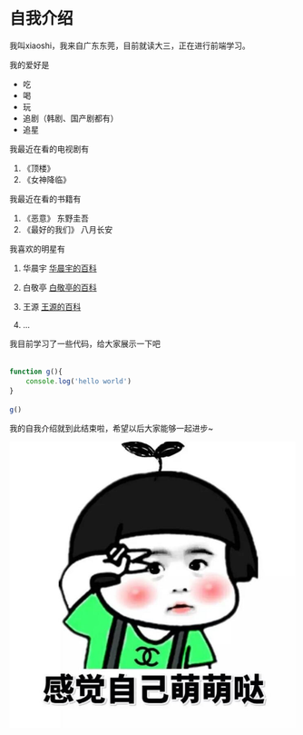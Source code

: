 # 自我介绍

我叫xiaoshi，我来自广东东莞，目前就读大三，正在进行前端学习。

我的爱好是

* 吃
* 喝
* 玩
* 追剧（韩剧、国产剧都有）
* 追星


我最近在看的电视剧有

1. 《顶楼》
2. 《女神降临》

我最近在看的书籍有

1. 《恶意》 东野圭吾
2. 《最好的我们》 八月长安

我喜欢的明星有

1. 华晨宇 
   [华晨宇的百科](https://baike.baidu.com/item/%E5%8D%8E%E6%99%A8%E5%AE%87/6064097?fr=aladdin)

2. 白敬亭
   [白敬亭的百科](https://baike.baidu.com/item/%E7%99%BD%E6%95%AC%E4%BA%AD/14681311?fr=aladdin)

3. 王源
   [王源的百科](https://baike.baidu.com/item/%E7%8E%8B%E6%BA%90/5475062?fr=aladdin)
4. ...

我目前学习了一些代码，给大家展示一下吧

```javascript

function g(){
    console.log('hello world')
}

g()

```

我的自我介绍就到此结束啦，希望以后大家能够一起进步~

![感觉自己萌萌哒](tupian.png)

